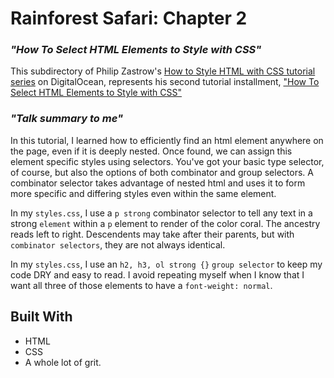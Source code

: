 
# __Rainforest Safari: Chapter 2__

### _"How To Select HTML Elements to Style with CSS"_

This subdirectory of Philip Zastrow's [How to Style HTML with CSS tutorial series](https://www.digitalocean.com/community/tutorial_series/how-to-style-html-with-css) on DigitalOcean, represents his second tutorial installment, ["How To Select HTML Elements to Style with CSS"](https://www.digitalocean.com/community/tutorials/how-to-select-html-elements-to-style-with-css)

### _"Talk summary to me"_

In this tutorial, I learned how to efficiently find an html element anywhere on the page, even if it is deeply nested. Once found, we can assign this element specific styles using selectors. You've got your basic type selector, of course, but also the options of both combinator and group selectors. A combinator selector takes advantage of nested html and uses it to form more specific and differing styles even within the same element.

In my `styles.css`, I use a `p strong` combinator selector to tell any text in a strong `element` within a `p` element to render of the color coral. The ancestry reads left to right. Descendents may take after their parents, but with `combinator selectors`, they are not always identical.

In my `styles.css`, I use an `h2, h3, ol strong {}` `group selector` to keep my code DRY and easy to read. I avoid repeating myself when I know that I want all three of those elements to have a `font-weight: normal`.

 ## Built With

- HTML
- CSS
- A whole lot of grit.

